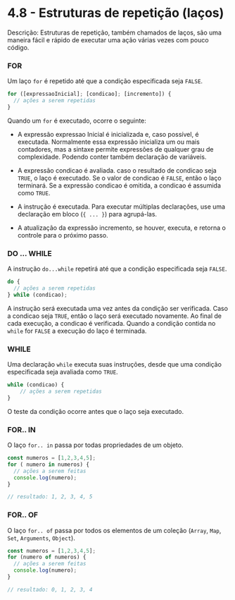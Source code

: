 # 4.8 - Estruturas de repetição (laços)

Descrição: Estruturas de repetição, também chamados de laços, são uma maneira fácil e rápido de executar uma ação várias vezes com pouco código.

### FOR

Um laço `for` é repetido até que a condição especificada seja `FALSE`.

```javascript
for ([expressaoInicial]; [condicao]; [incremento]) {
  // ações a serem repetidas
}
```

Quando um `for` é executado, ocorre o seguinte:

- A expressão expressao Inicial é inicializada e, caso possível, é executada. Normalmente essa expressão inicializa um ou mais contadores, mas a sintaxe permite expressões de qualquer grau de complexidade. Podendo conter também declaração de variáveis.

- A expressão condicao é avaliada. caso o resultado de condicao seja `TRUE`, o laço é executado. Se o valor de condicao é `FALSE`, então o laço terminará. Se a expressão condicao é omitida, a condicao é assumida como `TRUE`.

- A instrução é executada. Para executar múltiplas declarações, use uma declaração em bloco (`{ ... }`) para agrupá-las.

- A atualização da expressão incremento, se houver, executa, e retorna o controle para o próximo passo.

### DO ... WHILE

A instrução `do...while` repetirá até que a condição especificada seja `FALSE`.

```javascript
do {
  // ações a serem repetidas
} while (condicao);
```

A instrução será executada uma vez antes da condição ser verificada. 
Caso a condicao seja `TRUE`, então o laço será executado novamente. 
Ao final de cada execução, a condicao é verificada. 
Quando a condição contida no `while` for `FALSE` a execução do laço é terminada.

### WHILE

Uma declaração `while` executa suas instruções, desde que uma condição especificada seja avaliada como `TRUE`.

```javascript
while (condicao) {
    // ações a serem repetidas
}
```

O teste da condição ocorre antes que o laço seja executado.

### FOR.. IN

O laço `for.. in` passa por todas propriedades de um objeto.

```javascript
const numeros = [1,2,3,4,5];
for ( numero in numeros) {
  // ações a serem feitas
  console.log(numero);
}

// resultado: 1, 2, 3, 4, 5
```

### FOR.. OF

O laço `for.. of` passa por todos os elementos de um coleção (`Array`, `Map`, `Set`, `Arguments`, `Object`).

```javascript
const numeros = [1,2,3,4,5];
for (numero of numeros) {
  // ações a serem feitas
  console.log(numero);
}

// resultado: 0, 1, 2, 3, 4
```